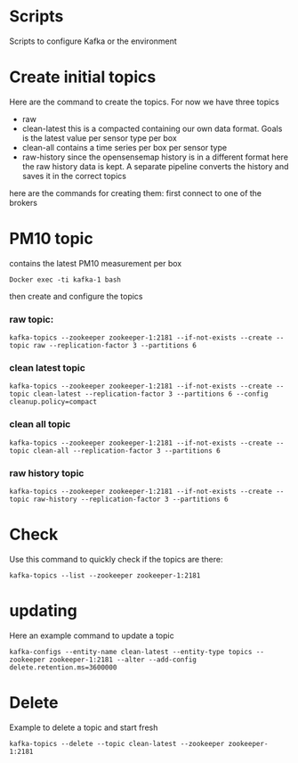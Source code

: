 # Scripts

Scripts to configure Kafka or the environment
# Create initial topics
Here are the command to create the topics. For now we have three topics
* raw
* clean-latest
  this is a compacted containing our own data format. Goals is the latest value per sensor type per box
* clean-all
  contains a time series per box per sensor type
* raw-history
  since the opensensemap history is in a different format here the raw history data is kept. A separate pipeline converts the history and saves it in the correct topics

here are the commands for creating them:
first connect to one of the brokers

# PM10 topic
contains the latest PM10 measurement per box

```
Docker exec -ti kafka-1 bash
```
then create and configure the topics
### raw topic:
```
kafka-topics --zookeeper zookeeper-1:2181 --if-not-exists --create --topic raw --replication-factor 3 --partitions 6 
```
### clean latest topic
```
kafka-topics --zookeeper zookeeper-1:2181 --if-not-exists --create --topic clean-latest --replication-factor 3 --partitions 6 --config cleanup.policy=compact 
```
### clean all topic
```
kafka-topics --zookeeper zookeeper-1:2181 --if-not-exists --create --topic clean-all --replication-factor 3 --partitions 6
```
### raw history topic
```
kafka-topics --zookeeper zookeeper-1:2181 --if-not-exists --create --topic raw-history --replication-factor 3 --partitions 6
```

# Check
Use this command to quickly check if the topics are there:
```
kafka-topics --list --zookeeper zookeeper-1:2181
```
# updating
Here an example command to update a topic
```
kafka-configs --entity-name clean-latest --entity-type topics --zookeeper zookeeper-1:2181 --alter --add-config delete.retention.ms=3600000
```

# Delete
Example to delete a topic and start fresh
```
kafka-topics --delete --topic clean-latest --zookeeper zookeeper-1:2181
```

